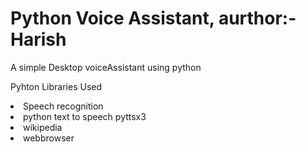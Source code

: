 <h1> Python Voice Assistant, aurthor:- Harish</h1>
<p>A simple Desktop voiceAssistant using python </p>
<p>Pyhton Libraries Used</p>
<li>Speech recognition</li>
<li>python text to speech pyttsx3</li>
<li>wikipedia</li>
<li>webbrowser</li>
<br>
<img
